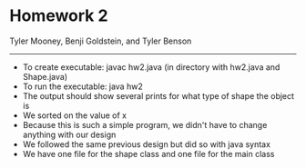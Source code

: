 # Homework 2
Tyler Mooney, Benji Goldstein, and Tyler Benson
***
* To create executable: javac hw2.java (in directory with hw2.java and Shape.java)
* To run the executable: java hw2
* The output should show several prints for what type of shape the object is
* We sorted on the value of x
* Because this is such a simple program, we didn't have to change anything with our design
* We followed the same previous design but did so with java syntax
* We have one file for the shape class and one file for the main class
